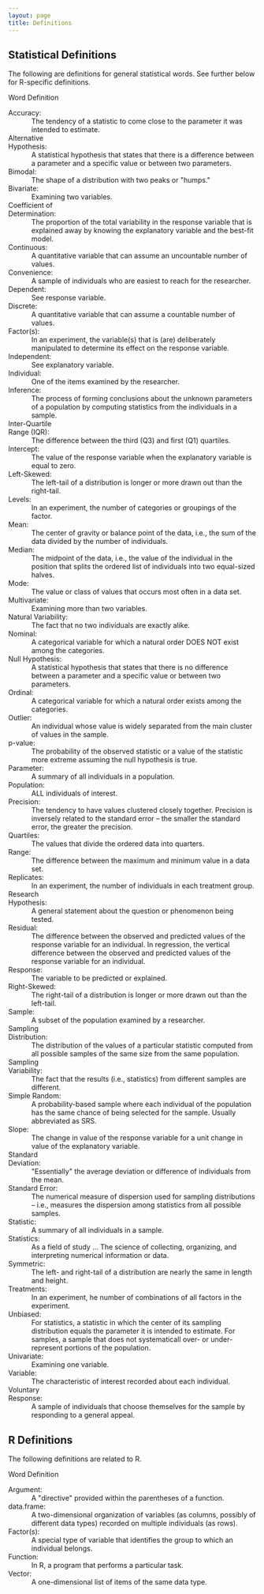 ```yaml
---
layout: page
title: Definitions
---
```


## Statistical Definitions
The following are definitions for general statistical words. See further below for R-specific definitions.

<div class="panel panel-info">
  <div class="panel-heading">Word <span class="pull-right">Definition</span></div>
  <div class="panel-body">
    <dl class="dl-horizontal">
<dt>Accuracy</dt><dd>The tendency of a statistic to come close to the parameter it was intended to estimate.</dd>
<dt>Alternative Hypothesis</dt><dd>A statistical hypothesis that states that there is a difference between a parameter and a specific value or between two parameters.</dd>
<dt>Bimodal</dt><dd>The shape of a distribution with two peaks or "humps."</dd>
<dt>Bivariate</dt><dd>Examining two variables.</dd>
<dt>Coefficient of Determination</dt><dd>The proportion of the total variability in the response variable that is explained away by knowing the explanatory variable and the best-fit model.</dd>
<dt>Continuous</dt><dd>A quantitative variable that can assume an uncountable number of values.</dd>
<dt>Convenience</dt><dd>A sample of individuals who are easiest to reach for the researcher.</dd>
<dt>Dependent</dt><dd>See response variable.</dd>
<dt>Discrete</dt><dd>A quantitative variable that can assume a countable number of values.</dd>
<dt>Factor(s)</dt><dd>In an experiment, the variable(s) that is (are) deliberately manipulated to determine its effect on the response variable.</dd>
<dt>Independent</dt><dd>See explanatory variable.</dd>
<dt>Individual</dt><dd>One of the items examined by the researcher.</dd>
<dt>Inference</dt><dd>The process of forming conclusions about the unknown parameters of a population by computing statistics from the individuals in a sample.</dd>
<dt>Inter-Quartile Range (IQR)</dt><dd>The difference between the third (Q3) and first (Q1) quartiles.</dd>
<dt>Intercept</dt><dd>The value of the response variable when the explanatory variable is equal to zero.</dd>
<dt>Left-Skewed</dt><dd>The left-tail of a distribution is longer or more drawn out than the right-tail.</dd>
<dt>Levels</dt><dd>In an experiment, the number of categories or groupings of the factor.</dd>
<dt>Mean</dt><dd>The center of gravity or balance point of the data, i.e., the sum of the data divided by the number of individuals.</dd>
<dt>Median</dt><dd>The midpoint of the data, i.e., the value of the individual in the position that splits the ordered list of individuals into two equal-sized halves.</dd>
<dt>Mode</dt><dd>The value or class of values that occurs most often in a data set.</dd>
<dt>Multivariate</dt><dd>Examining more than two variables.</dd>
<dt>Natural Variability</dt><dd>The fact that no two individuals are exactly alike.</dd>
<dt>Nominal</dt><dd>A categorical variable for which a natural order DOES NOT exist among the categories.</dd>
<dt>Null Hypothesis</dt><dd>A statistical hypothesis that states that there is no difference between a parameter and a specific value or between two parameters.</dd>
<dt>Ordinal</dt><dd>A categorical variable for which a natural order exists among the categories.</dd>
<dt>Outlier</dt><dd>An individual whose value is widely separated from the main cluster of values in the sample.</dd>
<dt>p-value</dt><dd>The probability of the observed statistic or a value of the statistic more extreme assuming the null hypothesis is true.</dd>
<dt>Parameter</dt><dd>A summary of all individuals in a population.</dd>
<dt>Population</dt><dd>ALL individuals of interest.</dd>
<dt>Precision</dt><dd>The tendency to have values clustered closely together. Precision is inversely related to the standard error – the smaller the standard error, the greater the precision.</dd>
<dt>Quartiles</dt><dd>The values that divide the ordered data into quarters.</dd>
<dt>Range</dt><dd>The difference between the maximum and minimum value in a data set.</dd>
<dt>Replicates</dt><dd>In an experiment, the number of individuals in each treatment group.</dd>
<dt>Research Hypothesis</dt><dd>A general statement about the question or phenomenon being tested.</dd>
<dt>Residual</dt><dd>The difference between the observed and predicted values of the response variable for an individual. In regression, the vertical difference between the observed and predicted values of the response variable for an individual.</dd>
<dt>Response</dt><dd>The variable to be predicted or explained.</dd>
<dt>Right-Skewed</dt><dd>The right-tail of a distribution is longer or more drawn out than the left-tail.</dd>
<dt>Sample</dt><dd>A subset of the population examined by a researcher.</dd>
<dt>Sampling Distribution</dt><dd>The distribution of the values of a particular statistic computed from all possible samples of the same size from the same population.</dd>
<dt>Sampling Variability</dt><dd>The fact that the results (i.e., statistics) from different samples are different.</dd>
<dt>Simple Random</dt><dd>A probability-based sample where each individual of the population has the same chance of being selected for the sample. Usually abbreviated as SRS.</dd>
<dt>Slope</dt><dd>The change in value of the response variable for a unit change in value of the explanatory variable.</dd>
<dt>Standard Deviation</dt><dd>"Essentially" the average deviation or difference of individuals from the mean.</dd>
<dt>Standard Error</dt><dd>The numerical measure of dispersion used for sampling distributions – i.e., measures the dispersion among statistics from all possible samples.</dd>
<dt>Statistic</dt><dd>A summary of all individuals in a sample.</dd>
<dt>Statistics</dt><dd>As a field of study ... The science of
collecting, organizing, and interpreting numerical information or data.</dd>
<dt>Symmetric</dt><dd>The left- and right-tail of a distribution are nearly the same in length and height.</dd>
<dt>Treatments</dt><dd>In an experiment, he number of combinations of all factors in the experiment.</dd>
<dt>Unbiased</dt><dd>For statistics, a statistic in which the center of its sampling distribution equals the parameter it is intended to estimate. For samples, a sample that does not systematicall over- or under-represent portions of the population.</dd>
<dt>Univariate</dt><dd>Examining one variable.</dd>
<dt>Variable</dt><dd>The characteristic of interest recorded about each individual.</dd>
<dt>Voluntary Response</dt><dd>A sample of individuals that choose themselves for the sample by responding to a general appeal.</dd>
</dl>

  </div>
</div>


## R Definitions
The following definitions are related to R.

<div class="panel panel-info">
  <div class="panel-heading">Word <span class="pull-right">Definition</span></div>
  <div class="panel-body">
    <dl class="dl-horizontal">
<dt>Argument</dt><dd>A "directive" provided within the parentheses of a function.</dd>
<dt>data.frame</dt><dd>A two-dimensional organization of variables (as columns, possibly of different data types) recorded on multiple individuals (as rows).</dd>
<dt>Factor(s)</dt><dd>A special type of variable that identifies the group to which an individual belongs.</dd>
<dt>Function</dt><dd>In R, a program that performs a particular task.</dd>
<dt> Vector</dt><dd>A one-dimensional list of items of the same data type.</dd>
   </dl>
  </div>
</div>




<style>
.panel .dl-horizontal dt {
    white-space: normal;
    width: 25%;
}
.panel .dl-horizontal dt:after {
    content: ":";
}
.panel .dl-horizontal dd {
    padding-left: 0.5em;
}

</style>
